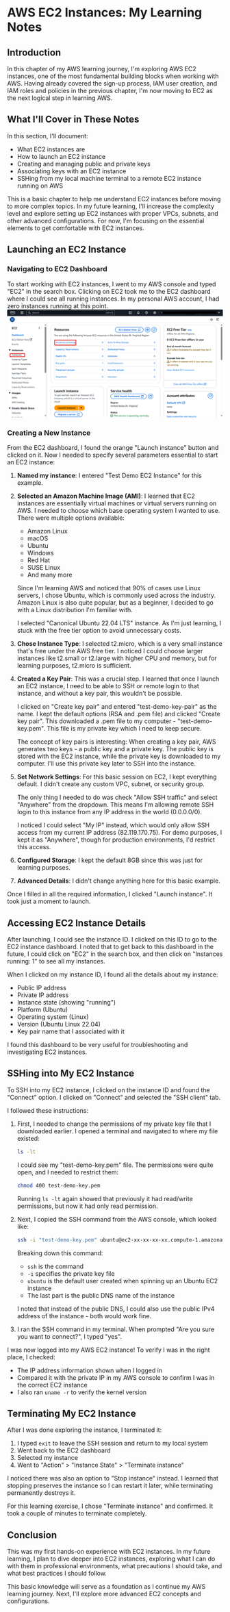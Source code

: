 # AWS EC2 Instances: My Learning Notes

## Introduction
In this chapter of my AWS learning journey, I'm exploring AWS EC2 instances, one of the most fundamental building blocks when working with AWS. Having already covered the sign-up process, IAM user creation, and IAM roles and policies in the previous chapter, I'm now moving to EC2 as the next logical step in learning AWS.

## What I'll Cover in These Notes
In this section, I'll document:
- What EC2 instances are
- How to launch an EC2 instance
- Creating and managing public and private keys
- Associating keys with an EC2 instance
- SSHing from my local machine terminal to a remote EC2 instance running on AWS

This is a basic chapter to help me understand EC2 instances before moving to more complex topics. In my future learning, I'll increase the complexity level and explore setting up EC2 instances with proper VPCs, subnets, and other advanced configurations. For now, I'm focusing on the essential elements to get comfortable with EC2 instances.

## Launching an EC2 Instance

### Navigating to EC2 Dashboard
To start working with EC2 instances, I went to my AWS console and typed "EC2" in the search box. Clicking on EC2 took me to the EC2 dashboard where I could see all running instances. In my personal AWS account, I had zero instances running at this point.
![image alt](https://github.com/FeEgyir/Understanding-AWS-Services/blob/9c4efd25ecfb095f9c29cd07242587a1dfaf9d16/Amazon%20EC2/Launch%20and%20SSH%20into%20an%20EC2%20Instance/images/Instance.png)

### Creating a New Instance
From the EC2 dashboard, I found the orange "Launch instance" button and clicked on it. Now I needed to specify several parameters essential to start an EC2 instance:

1. **Named my instance**: I entered "Test Demo EC2 Instance" for this example.

2. **Selected an Amazon Machine Image (AMI)**:
   I learned that EC2 instances are essentially virtual machines or virtual servers running on AWS. I needed to choose which base operating system I wanted to use. There were multiple options available:
   - Amazon Linux
   - macOS
   - Ubuntu
   - Windows
   - Red Hat
   - SUSE Linux
   - And many more

   Since I'm learning AWS and noticed that 90% of cases use Linux servers, I chose Ubuntu, which is commonly used across the industry. Amazon Linux is also quite popular, but as a beginner, I decided to go with a Linux distribution I'm familiar with.

   I selected "Canonical Ubuntu 22.04 LTS" instance. As I'm just learning, I stuck with the free tier option to avoid unnecessary costs.

3. **Chose Instance Type**:
   I selected t2.micro, which is a very small instance that's free under the AWS free tier. I noticed I could choose larger instances like t2.small or t2.large with higher CPU and memory, but for learning purposes, t2.micro is sufficient.

4. **Created a Key Pair**:
   This was a crucial step. I learned that once I launch an EC2 instance, I need to be able to SSH or remote login to that instance, and without a key pair, this wouldn't be possible.

   I clicked on "Create key pair" and entered "test-demo-key-pair" as the name. I kept the default options (RSA and .pem file) and clicked "Create key pair". This downloaded a .pem file to my computer - "test-demo-key.pem". This file is my private key which I need to keep secure.

   The concept of key pairs is interesting: When creating a key pair, AWS generates two keys - a public key and a private key. The public key is stored with the EC2 instance, while the private key is downloaded to my computer. I'll use this private key later to SSH into the instance.

5. **Set Network Settings**:
   For this basic session on EC2, I kept everything default. I didn't create any custom VPC, subnet, or security group. 

   The only thing I needed to do was check "Allow SSH traffic" and select "Anywhere" from the dropdown. This means I'm allowing remote SSH login to this instance from any IP address in the world (0.0.0.0/0).

   I noticed I could select "My IP" instead, which would only allow SSH access from my current IP address (82.119.170.75). For demo purposes, I kept it as "Anywhere", though for production environments, I'd restrict this access.

6. **Configured Storage**:
   I kept the default 8GB since this was just for learning purposes.

7. **Advanced Details**:
   I didn't change anything here for this basic example.

Once I filled in all the required information, I clicked "Launch instance". It took just a moment to launch.

## Accessing EC2 Instance Details

After launching, I could see the instance ID. I clicked on this ID to go to the EC2 instance dashboard. I noted that to get back to this dashboard in the future, I could click on "EC2" in the search box, and then click on "Instances running: 1" to see all my instances.

When I clicked on my instance ID, I found all the details about my instance:
- Public IP address
- Private IP address
- Instance state (showing "running")
- Platform (Ubuntu)
- Operating system (Linux)
- Version (Ubuntu Linux 22.04)
- Key pair name that I associated with it

I found this dashboard to be very useful for troubleshooting and investigating EC2 instances.

## SSHing into My EC2 Instance

To SSH into my EC2 instance, I clicked on the instance ID and found the "Connect" option. I clicked on "Connect" and selected the "SSH client" tab.

I followed these instructions:

1. First, I needed to change the permissions of my private key file that I downloaded earlier. I opened a terminal and navigated to where my file existed:

   ```bash
   ls -lt
   ```

   I could see my "test-demo-key.pem" file. The permissions were quite open, and I needed to restrict them:

   ```bash
   chmod 400 test-demo-key.pem
   ```

   Running `ls -lt` again showed that previously it had read/write permissions, but now it had only read permission.

2. Next, I copied the SSH command from the AWS console, which looked like:

   ```bash
   ssh -i "test-demo-key.pem" ubuntu@ec2-xx-xx-xx-xx.compute-1.amazonaws.com
   ```

   Breaking down this command:
   - `ssh` is the command
   - `-i` specifies the private key file
   - `ubuntu` is the default user created when spinning up an Ubuntu EC2 instance
   - The last part is the public DNS name of the instance

   I noted that instead of the public DNS, I could also use the public IPv4 address of the instance - both would work fine.

3. I ran the SSH command in my terminal. When prompted "Are you sure you want to connect?", I typed "yes".

I was now logged into my AWS EC2 instance! To verify I was in the right place, I checked:

- The IP address information shown when I logged in
- Compared it with the private IP in my AWS console to confirm I was in the correct EC2 instance
- I also ran `uname -r` to verify the kernel version

## Terminating My EC2 Instance

After I was done exploring the instance, I terminated it:

1. I typed `exit` to leave the SSH session and return to my local system
2. Went back to the EC2 dashboard
3. Selected my instance
4. Went to "Action" > "Instance State" > "Terminate instance"

I noticed there was also an option to "Stop instance" instead. I learned that stopping preserves the instance so I can restart it later, while terminating permanently destroys it.

For this learning exercise, I chose "Terminate instance" and confirmed. It took a couple of minutes to terminate completely.

## Conclusion

This was my first hands-on experience with EC2 instances. In my future learning, I plan to dive deeper into EC2 instances, exploring what I can do with them in professional environments, what precautions I should take, and what best practices I should follow.

This basic knowledge will serve as a foundation as I continue my AWS learning journey. Next, I'll explore more advanced EC2 concepts and configurations.
